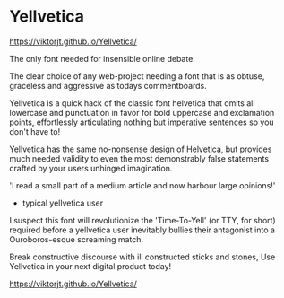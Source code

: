 # Yellvetica

https://viktorjt.github.io/Yellvetica/

The only font needed for insensible online debate. 

The clear choice of any web-project needing a font that is as obtuse, graceless and aggressive as todays commentboards.

Yellvetica is a quick hack of the classic font helvetica that omits all lowercase and punctuation in favor for bold uppercase and exclamation points, effortlessly articulating nothing but imperative sentences so you don't have to!

Yellvetica has the same no-nonsense design of Helvetica, but provides much needed validity to even the most demonstrably false statements crafted by your users unhinged imagination.

'I read a small part of a medium article and now harbour large opinions!'
- typical yellvetica user

I suspect this font will revolutionize the 'Time-To-Yell' (or TTY, for short) required before a yellvetica user inevitably bullies their antagonist into a Ouroboros-esque screaming match.

Break constructive discourse with ill constructed sticks and stones,
Use Yellvetica in your next digital product today!

https://viktorjt.github.io/Yellvetica/
